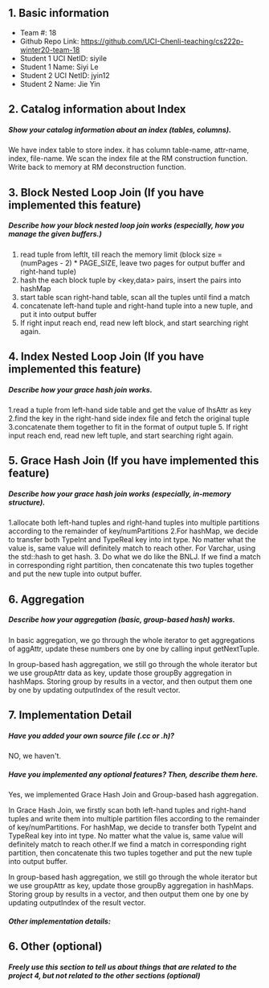 ## 1. Basic information
- Team #: 18 
- Github Repo Link: https://github.com/UCI-Chenli-teaching/cs222p-winter20-team-18
- Student 1 UCI NetID: siyile
- Student 1 Name: Siyi Le
- Student 2 UCI NetID: jyin12
- Student 2 Name: Jie Yin

## 2. Catalog information about Index
##### Show your catalog information about an index (tables, columns).
We have index table to store index. it has column table-name, attr-name, index, file-name.
We scan the index file at the RM construction function. Write back to memory at RM deconstruction function.

## 3. Block Nested Loop Join (If you have implemented this feature)
##### Describe how your block nested loop join works (especially, how you manage the given buffers.)

1. read tuple from leftIt, till reach the memory limit (block size = (numPages - 2) * PAGE_SIZE, leave two pages for output buffer and right-hand tuple)
2. hash the each block tuple by <key,data> pairs, insert the pairs into hashMap 
3. start table scan right-hand table, scan all the tuples until find a match
4. concatenate left-hand tuple and right-hand tuple into a new tuple, and put it into output buffer
5. If right input reach end, read new left block, and start searching right again.
 
## 4. Index Nested Loop Join (If you have implemented this feature)
##### Describe how your grace hash join works.

1.read a tuple from left-hand side table and get the value of lhsAttr as key
2.find the key in the right-hand side index file and fetch the original tuple
3.concatenate them together to fit in the format of output tuple 
5. If right input reach end, read new left tuple, and start searching right again.

## 5. Grace Hash Join (If you have implemented this feature)
##### Describe how your grace hash join works (especially, in-memory structure).
    
1.allocate both left-hand tuples and right-hand tuples into multiple partitions according to the remainder of key/numPartitions
2.For hashMap, we decide to transfer both TypeInt and TypeReal key into int type. No matter what the value is, same 
value will definitely match to reach other. For Varchar, using the std::hash to get hash.
3. Do what we do like the BNLJ. If we find a match in corresponding right partition, then concatenate this two tuples together and put the new tuple 
into output buffer.
    
## 6. Aggregation
##### Describe how your aggregation (basic, group-based hash) works.

In basic aggregation, we go through the whole iterator to get aggregations of aggAttr, update these numbers one by one by calling input getNextTuple.

In group-based hash aggregation, we still go through the whole iterator but we use groupAttr data as key, update those groupBy aggregation in hashMaps.
Storing group by results in a vector, and then output them one by one by updating outputIndex of the result vector. 
  
## 7. Implementation Detail
##### Have you added your own source file (.cc or .h)?
NO, we haven't.
##### Have you implemented any optional features? Then, describe them here.
Yes, we implemented Grace Hash Join and Group-based hash aggregation. 

In Grace Hash Join, we firstly scan both left-hand tuples and right-hand tuples and write them into multiple partition files 
according to the remainder of key/numPartitions. For hashMap, we decide to transfer both TypeInt and TypeReal key into int type. No matter what the value is, same 
value will definitely match to reach other.If we find a match in corresponding right partition, then concatenate this two tuples together and put the new tuple 
into output buffer.

In group-based hash aggregation, we still go through the whole iterator but we use groupAttr as key, update those groupBy aggregation in hashMaps.
Storing group by results in a vector, and then output them one by one by updating outputIndex of the result vector. 

##### Other implementation details:


## 6. Other (optional)
##### Freely use this section to tell us about things that are related to the project 4, but not related to the other sections (optional)